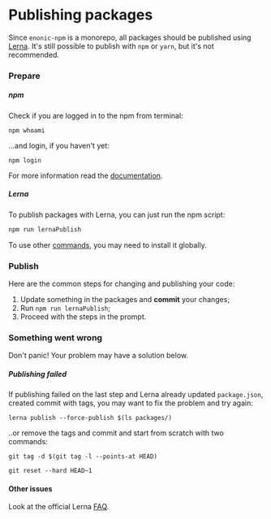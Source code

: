Publishing packages
===
Since `enonic-npm` is a monorepo, all packages should be published using [Lerna](https://github.com/lerna/lerna). It's still possible to publish with `npm` or `yarn`, but it's not recommended.

### Prepare ###

##### npm #####

Check if you are logged in to the npm from terminal:
```shell
npm whoami
```
...and login, if you haven't yet:
```shell
npm login
```

For more information read the [documentation](https://docs.npmjs.com/cli/adduser).

##### Lerna #####

To publish packages with Lerna, you can just run the npm script:

```bash
npm run lernaPublish
```

To use other [commands](https://github.com/lerna/lerna#commands), you may need to install it globally.

### Publish ###

Here are the common steps for changing and publishing your code:

1. Update something in the packages and **commit** your changes;
2. Run `npm run lernaPublish`;
3. Proceed with the steps in the prompt.

### Something went wrong ###

Don't panic! Your problem may have a solution below.

##### Publishing failed #####

If publishing failed on the last step and Lerna already updated `package.json`, created commit with tags, you may want to fix the problem and try again:

```shell
lerna publish --force-publish $(ls packages/)
```

..or remove the tags and commit and start from scratch with two commands:

```shell
git tag -d $(git tag -l --points-at HEAD)

git reset --hard HEAD~1
```

#### Other issues ####

Look at the official Lerna [FAQ](https://github.com/lerna/lerna/blob/master/FAQ.md).
